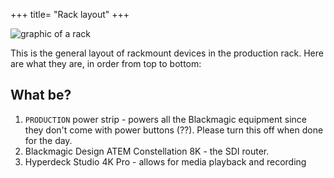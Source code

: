 +++
title= "Rack layout"
+++

![graphic of a rack](rack.png)

This is the general layout of rackmount devices in the production rack. Here are what they are, in order from top to bottom:

## What be?

1. `PRODUCTION` power strip - powers all the Blackmagic equipment since they don't come with power buttons (??). Please turn this off when done for the day.
2. Blackmagic Design ATEM Constellation 8K - the SDI router. 
3. Hyperdeck Studio 4K Pro - allows for media playback and recording